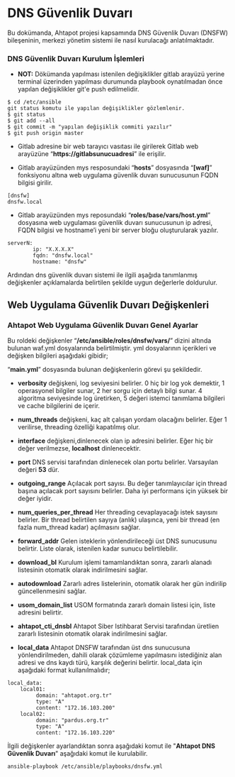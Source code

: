 # DNS Güvenlik Duvarı 



Bu dokümanda, Ahtapot projesi kapsamında DNS Güvenlik Duvarı (DNSFW) bileşeninin, merkezi yönetim sistemi ile nasıl kurulacağı anlatılmaktadır.

### DNS Güvenlik Duvarı Kurulum İşlemleri

* **NOT:** Dökümanda yapılması istenilen değişiklikler gitlab arayüzü yerine terminal üzerinden yapılması durumunda playbook oynatılmadan önce yapılan değişiklikler git'e push edilmelidir.

```
$ cd /etc/ansible
git status komutu ile yapılan değişiklikler gözlemlenir.
$ git status  
$ git add --all
$ git commit -m "yapılan değişiklik commiti yazılır"
$ git push origin master
```

* Gitlab adresine  bir web tarayıcı vasıtası ile girilerek Gitlab web arayüzüne “**https://gitlabsunucuadresi**” ile erişilir. 

* Gitlab arayüzünden mys resposundaki “**hosts**” dosyasında “**[waf]**” fonksiyonu altına web uygulama güvenlik duvarı sunucusunun FQDN bilgisi girilir.

```
[dnsfw]
dnsfw.local
``` 

* Gitlab arayüzünden mys reposundaki  “**roles/base/vars/host.yml**” dosyasına web uygulaması güvenlik duvarı sunucusunun ip adresi, FQDN bilgisi ve hostname’i yeni bir server bloğu oluşturularak yazılır. 

```
serverN:
        ip: "X.X.X.X"
        fqdn: "dnsfw.local"
        hostname: "dnsfw"
```

Ardından dns güvenlik duvarı sistemi ile ilgili aşağıda tanımlanmış değişkenler açıklamalarda belirtilen şekilde uygun değerlerle doldurulur.

## Web Uygulama Güvenlik Duvarı Değişkenleri
### Ahtapot Web Uygulama Güvenlik Duvarı Genel Ayarlar
Bu roldeki değişkenler “**/etc/ansible/roles/dnsfw/vars/**” dizini altında bulunan waf.yml dosyalarında belirtilmiştir. yml dosyalarının içerikleri ve değişken bilgileri aşağıdaki gibidir;

 “**main.yml**” dosyasında bulunan değişkenlerin görevi şu şekildedir. 

- **verbosity** değişkeni, log seviyesini belirler. 0 hiç bir log yok demektir, 1 operasyonel bilgiler sunar, 2 her sorgu için detaylı bilgi sunar. 4 algoritma seviyesinde log üretirken, 5 değeri istemci tanımlama bilgileri ve cache bilgilerini de içerir.
- **num\_threads** değişkeni, kaç alt çalışan yordam olacağını belirler. Eğer 1 verilirse, threading özelliği kapatılmış olur.

- **interface** değişkeni,dinlenecek olan ip adresini belirler. Eğer hiç bir değer verilmezse, **localhost** dinlenecektir.
- **port** DNS servisi tarafından dinlenecek olan portu belirler. Varsayılan değeri **53** dür.
- **outgoing\_range** Açılacak port sayısı. Bu değer tanımlayıcılar için thread başına açılacak port sayısını belirler. Daha iyi performans için yüksek bir değer iyidir.

- **num\_queries\_per\_thread** Her threading cevaplayacağı istek sayısını belirler. Bir thread belirtilen sayıya (anlık) ulaşınca, yeni bir thread (en fazla num_thread kadar) açılmasını sağlar.

- **forward\_addr** Gelen isteklerin yönlendirileceği üst DNS sunucusunu belirtir. Liste olarak, istenilen kadar sunucu belirtilebilir.

- **download_bl** Kurulum işlemi tamamlandıktan sonra, zararlı alanadı listesinin otomatik olarak indirilmesini sağlar.

- **autodownload** Zararlı adres listelerinin, otomatik olarak her gün indirilip güncellenmesini sağlar.

- **usom\_domain\_list** USOM formatında zararlı domain listesi için, liste adresini belirtir.

- **ahtapot\_cti\_dnsbl** Ahtapot Siber Istihbarat Servisi tarafından üretlien zararlı listesinin otomatik olarak indirilmesini sağlar.

- **local\_data** Ahtapot DNSFW tarafından üst dns sunucusuna yönlendirilmeden, dahili olarak çözümleme yapılmasını istediğiniz alan adresi ve dns kaydı türü, karşılık değerini belirtir. local_data için aşağıdaki format kullanılmalıdır;



```
local_data:
    local01:
         domain: "ahtapot.org.tr"
         type: "A"
         content: "172.16.103.200"
    local02:
         domain: "pardus.org.tr"
         type: "A"
         content: "172.16.103.220"
```






İlgili değişkenler ayarlandıktan sonra aşağıdaki komut ile "**Ahtapot DNS Güvenlik Duvarı**" aşağıdaki komut ile kurulabilir.

```
ansible-playbook /etc/ansible/playbooks/dnsfw.yml 
```


